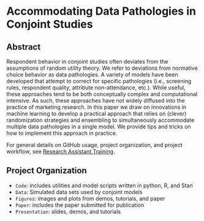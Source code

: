 Accommodating Data Pathologies in Conjoint Studies
================

## Abstract

Respondent behavior in conjoint studies often deviates from the
assumptions of random utility theory. We refer to deviations from
normative choice behavior as data pathologies. A variety of models have
been developed that attempt to correct for specific pathologies (i.e.,
screening rules, respondent quality, attribute non-attendance, etc.).
While useful, these approaches tend to be both conceptually complex and
computational intensive. As such, these approaches have not widely
diffused into the practice of marketing research. In this paper we draw
on innovations in machine learning to develop a practical approach that
relies on (clever) randomization strategies and ensembling to
simultaneously accommodate multiple data pathologies in a single model.
We provide tips and tricks on how to implement this approach in
practice.

For general details on GitHub usage, project organization, and project
workflow, see [Research Assistant
Training](https://github.com/marcdotson/ra-training).

## Project Organization

  - `Code`: includes utilities and model scripts written in python, R,
    and Stan
  - `Data`: Simulated data sets used by conjoint models
  - `Figures`: images and plots from demos, tutorials, and paper
  - `Paper`: includes the paper submitted for publication
  - `Presentation`: slides, demos, and tutorials